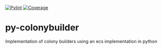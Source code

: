 [![Pylint](https://github.com/Lehnart/py-colonybuilder/actions/workflows/pylint.yml/badge.svg)](https://github.com/Lehnart/py-colonybuilder/actions/workflows/pylint.yml)
[![Coverage](https://github.com/Lehnart/py-colonybuilder/actions/workflows/coverage.yml/coverage.svg)](https://github.com/Lehnart/py-colonybuilder/actions/workflows/coverage.yml)

# py-colonybuilder
Implementation of colony builders using an ecs implementation in python
